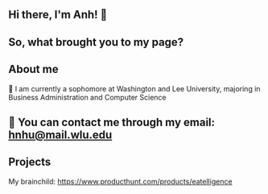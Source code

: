 ## Hi there, I'm Anh! 👋

<!--
**anhnhuhx25/anhnhuhx25** is a ✨ _special_ ✨ repository because its `README.md` (this file) appears on your GitHub profile.

Here are some ideas to get you started:
- 🔭 I’m currently working on ...
- 🌱 I’m currently learning ...
- 👯 I’m looking to collaborate on ...
- 🤔 I’m looking for help with ...
- 💬 Ask me about ...
- 📫 How to reach me: ...
- 😄 Pronouns: ...
- ⚡ Fun fact: ...
-->
So, what brought you to my page?
---
## About me
🌱 I am currently a sophomore at Washington and Lee University, majoring in Business Administration and Computer Science

📧 You can contact me through my email: hnhu@mail.wlu.edu
---
## Projects
My brainchild: https://www.producthunt.com/products/eatelligence
